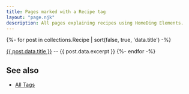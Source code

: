 ```yaml
---
title: Pages marked with a Recipe tag
layout: "page.njk"
description: All pages explaining recipes using HomeDing Elements.
---
```


{%- for post in collections.Recipe | sort(false, true, 'data.title')  -%}
<p><a href="{{ post.url | url }}">{{ post.data.title }}</a> -- {{ post.data.excerpt }}
{%- endfor -%}

## See also

* [All Tags](/tag/index.md)

